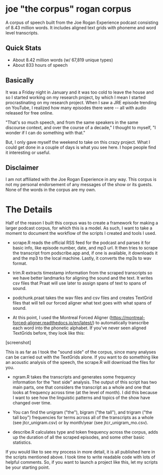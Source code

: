 # joe "the corpus" rogan corpus
A corpus of speech built from the Joe Rogan Experience podcast consisting of 8.43 million words. It includes aligned text grids with phoneme and word level transcripts.

## Quick Stats
* About 8.42 million words (w/ 67,819 unique types)
* About 833 hours of speech

## Basically
It was a Friday night in January and it was too cold to leave the house and so I started working on my research project, by which I mean I started procrastinating on my research project. When I saw a JRE episode trending on YouTube, I realized how many episodes there were -- all with audio released for free online.

"That's so much speech, and from the same speakers in the same discourse context, and over the course of a decade," I thought to myself, "I wonder if I can do something with that."

But, I only gave myself the weekend to take on this crazy project. What I could get done in a couple of days is what you see here. I hope people find it interesting or useful.

## Disclaimer
I am not affiliated with the Joe Rogan Experience in any way. This corpus is not my personal endorsement of any messages of the show or its guests. None of the words in the corpus are my own.

# The Details

Half of the reason I built this corpus was to create a framework for making a larger podcast corpus, for which this is a model. As such, I want to take a moment to document the workflow of the scripts I created and tools I used.

* scrape.R reads the official RSS feed for the podcast and parses it for basic info, like episode number, date, and mp3 url. It then tries to scrape the transcript from podscribe.app and, if one is available, it downloads it and the mp3 to the local machine. Lastly, it converts the mp3s to wav format.

* trim.R extracts timestamp information from the scraped transcripts so we have better landmarks for aligning the sound and the text. It writes csv files that Praat will use later to assign spans of text to spans of sound.

* podchunk.praat takes the wav files and csv files and creates TextGrid files that will tell our forced aligner what text goes with what spans of sound.

* At this point, I used the Montreal Forced Aligner (https://montreal-forced-aligner.readthedocs.io/en/latest/) to automatically transcribe each word into the phonetic alphabet. If you've never seen aligned TextGrids before, they look like this:

[screenshot]

This is as far as I took the "sound side" of the corpus, since many analyses can be carried out with the TextGrids alone. If you want to do something like an acoustic analysis of the speech, the scrape.R will download the files for you.

* ngram.R takes the transcripts and generates some frequency information for the "text side" analysis. The output of this script has two main parts, one that considers the transcript as a whole and one that looks at frequency across time (at the level of month). I did this because I want to see how the linguistic patterns and topics of the show have changed over time. 

* You can find the unigram ("the"), bigram ("the tall"), and trigram ("the tall boy") frequencies for terms across all of the transcripts as a whole (see jtcr_unigram.csv) or by month/year (see jtcr_unigram_mo.csv). 

* describe.R calculates type and token frequency across the corpus, adds up the duration of all the scraped episodes, and some other basic statistics.

If you would like to see my process in more detail, it is all published here in the scripts mentioned above. I took time to write readable code with lots of helpful comments. So, if you want to launch a project like this, let my scripts be your starting point.
